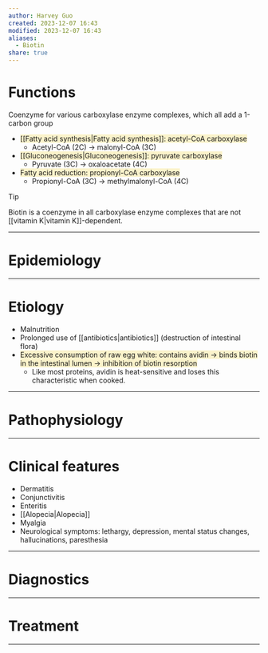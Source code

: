 ```yaml
---
author: Harvey Guo
created: 2023-12-07 16:43
modified: 2023-12-07 16:43
aliases:
  - Biotin
share: true
---
```

# Functions
Coenzyme for various carboxylase enzyme complexes, which all add a 1-carbon group
- <span style="background:rgba(240, 200, 0, 0.2)">[[Fatty acid synthesis|Fatty acid synthesis]]: acetyl-CoA carboxylase</span>
	- Acetyl-CoA (2C) → malonyl-CoA (3C)
- <span style="background:rgba(240, 200, 0, 0.2)">[[Gluconeogenesis|Gluconeogenesis]]: pyruvate carboxylase</span>
	- Pyruvate (3C) → oxaloacetate (4C)
- <span style="background:rgba(240, 200, 0, 0.2)">Fatty acid reduction: propionyl-CoA carboxylase</span>
	- Propionyl-CoA (3C) → methylmalonyl-CoA (4C)

>[!tip] 
>Biotin is a coenzyme in all carboxylase enzyme complexes that are not [[vitamin K|vitamin K]]-dependent.

---
# Epidemiology


---
# Etiology
- Malnutrition
- Prolonged use of [[antibiotics|antibiotics]] (destruction of intestinal flora)
- <span style="background:rgba(240, 200, 0, 0.2)">Excessive consumption of raw egg white: contains avidin → binds biotin in the intestinal lumen → inhibition of biotin resorption</span>
	- Like most proteins, avidin is heat-sensitive and loses this characteristic when cooked.

---
# Pathophysiology


---
# Clinical features
- Dermatitis
- Conjunctivitis
- Enteritis
- [[Alopecia|Alopecia]]
- Myalgia
- Neurological symptoms: lethargy, depression, mental status changes, hallucinations, paresthesia

---
# Diagnostics


---
# Treatment


---
